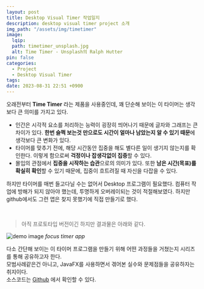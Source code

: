 ```yaml
---
layout: post
title: Desktop Visual Timer 작업일지
description: desktop visual timer project 소개
img_path: "/assets/img/timetimer"
image:
  lqip:
  path: timetimer_unsplash.jpg
  alt: Time Timer - Unsplash의 Ralph Hutter
pin: false
categories:
  - Project
  - Desktop Visual Timer
tags:
date: 2023-08-31 22:51 +0900
---
```


오래전부터 **Time Timer** 라는 제품을 사용중인데, 꽤 단순해 보이는 이 타이머는 생각보다 큰 의미를 가지고 있다.

- 인간은 시각적 요소를 처리하는 능력이 굉장히 띄어나기 때문에 글자와 그래프는 큰 차이가 있다. **한번 슬쩍 보는것 만으로도 시간이 얼마나 남았는지 알 수 있기 때문**에 생각보다 큰 변화가 있다.
- 타이머를 맞추기 전에, 해당 시간동안 집중을 해도 별다른 일이 생기지 않는지를 확인한다. 이렇게 함으로써 **걱정이나 잡생각없이 집중**할 수 있다.
- 몰입의 관점에서 **집중을 시작하는 습관**으로의 의미가 있다. 또한 **남은 시간(목표)를 확실히 확인**할 수 있기 때문에, 집중이 흐트려질 때 자신을 다잡을 수 있다.

하지만 타이머를 매번 들고다닐 수는 없어서 Desktop 프로그램이 필요했다. 컴퓨터 작업에 방해가 되지 않아야 했는데, 투명하게 오버레이되는 것이 적절해보였다. 하지만 github에서도 그런 앱은 찾지 못했기에 직접 만들기로 했다.

<br/>

> 아직 프로토타입 버전이긴 하지만 결과물은 아래와 같다.

![demo image](demo.gif)
_focus timer app_

다소 간단해 보이는 이 타이머 프로그램을 만들기 위해 어떤 과정들을 거쳤는지 시리즈를 통해 공유하고자 한다.  
모범사례같은건 아니고, JavaFX를 사용하면서 겪어본 실수와 문제점들을 공유하자는 취지이다.  
소스코드는 [Github](https://github.com/songi255/focus-timer) 에서 확인할 수 있다.
